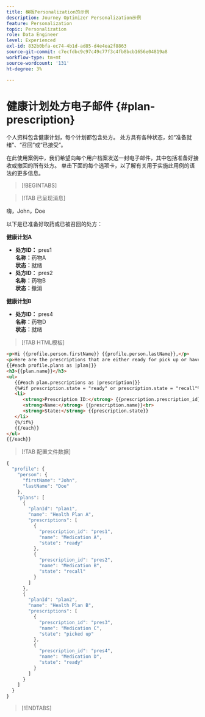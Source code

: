 ```yaml
---
title: 模板Personalization的示例
description: Journey Optimizer Personalization示例
feature: Personalization
topic: Personalization
role: Data Engineer
level: Experienced
exl-id: 832b0bfa-ec74-4b1d-ad85-d4e4ea2f8863
source-git-commit: c7ecfdbc9c97c49c77f3c4fb8bcb1656e04819a8
workflow-type: tm+mt
source-wordcount: '131'
ht-degree: 3%

---
```


# 健康计划处方电子邮件 {#plan-prescription}

个人资料包含健康计划，每个计划都包含处方。 处方具有各种状态，如“准备就绪”、“召回”或“已接受”。

在此使用案例中，我们希望向每个用户档案发送一封电子邮件，其中包括准备好接收或撤回的所有处方。 单击下面的每个选项卡，以了解有关用于实施此用例的语法的更多信息。

>[!BEGINTABS]

>[!TAB 已呈现消息]

<p>嗨，John，Doe</p>
<p>以下是已准备好取药或已被召回的处方：</p>

**健康计划A**

<ul>

<li>
      <strong>处方ID：</strong> pres1<br>
      <strong>名称：</strong>药物A<br>
      <strong>状态：</strong>就绪
   </li>

<li>
      <strong>处方ID：</strong> pres2<br>
      <strong>名称：</strong>药物B<br>
      <strong>状态：</strong>撤消
   </li>

</ul>

**健康计划B**

<ul>

<li>
      <strong>处方ID：</strong> pres4<br>
      <strong>名称：</strong>药物D<br>
      <strong>状态：</strong>就绪
   </li>

</ul>

>[!TAB HTML模板]

```html
<p>Hi {{profile.person.firstName}} {{profile.person.lastName}},</p>
<p>Here are the prescriptions that are either ready for pick up or have been recalled:</p>
{{#each profile.plans as |plan|}}
<h3>{{plan.name}}</h3>
<ul>
   {{#each plan.prescriptions as |prescription|}}
   {%#if prescription.state = "ready" or prescription.state = "recall"%}
   <li>
      <strong>Prescription ID:</strong> {{prescription.prescription_id}}<br>
      <strong>Name:</strong> {{prescription.name}}<br>
      <strong>State:</strong> {{prescription.state}}
   </li>
   {%/if%}
   {{/each}}
</ul>
{{/each}}
```

>[!TAB 配置文件数据]

```javascript
{
  "profile": {
    "person": {
      "firstName": "John",
      "lastName": "Doe"
    },
    "plans": [
      {
        "planId": "plan1",
        "name": "Health Plan A",
        "prescriptions": [
          {
            "prescription_id": "pres1",
            "name": "Medication A",
            "state": "ready"
          },
          {
            "prescription_id": "pres2",
            "name": "Medication B",
            "state": "recall"
          }
        ]
      },
      {
        "planId": "plan2",
        "name": "Health Plan B",
        "prescriptions": [
          {
            "prescription_id": "pres3",
            "name": "Medication C",
            "state": "picked up"
          },
          {
            "prescription_id": "pres4",
            "name": "Medication D",
            "state": "ready"
          }
        ]
      }
    ]
  }
}
```

>[!ENDTABS]
